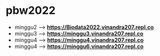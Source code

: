 # pbw2022

- minggu2 --> **https://Biodata2022.vinandra207.repl.co**
- minggu3 --> **https://minggu3.vinandra207.repl.co**
- minggu4 --> **https://minggu4.vinandra207.repl.co**
- minggu4 --> **https://minggu6.vinandra207.repl.co**
